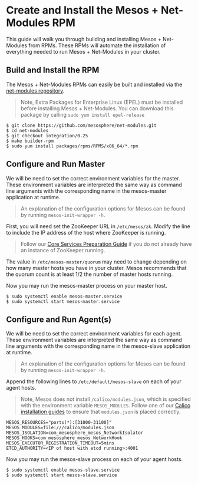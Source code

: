 # Create and Install the Mesos + Net-Modules RPM
This guide will walk you through building and installing Mesos + Net-Modules from RPMs. These RPMs will automate the installation of everything needed to run Mesos + Net-Modules in your cluster.

## Build and Install the RPM
The Mesos + Net-Modules RPMs can easily be built and installed via the [net-modules repository](https://github.com/mesosphere/net-modules).
> Note, Extra Packages for Enterprise Linux (EPEL) must be installed before installing Mesos + Net-Modules. You can download this package by calling `sudo yum install epel-release`

    $ git clone https://github.com/mesosphere/net-modules.git
    $ cd net-modules
    $ git checkout integration/0.25
    $ make builder-rpm
    $ sudo yum install packages/rpms/RPMS/x86_64/*.rpm

## Configure and Run Master

We will be need to set the correct environment variables for the master. These environment variables are interpreted the same way as command line arguments with the corresponding name in the mesos-master application at runtime.
> An explanation of the configuration options for Mesos can be found by running `mesos-init-wrapper -h`. 

First, you will need set the ZooKeeper URL in `/etc/mesos/zk`. Modify the line to include the IP address of the host where ZooKeeper is running.

> Follow our [Core Services Preparation Guide](PrepareCoreServices.md) if you do not already have an instance of ZooKeeper running.

The value in `/etc/mesos-master/quorum` may need to change depending on how many master hosts you have in your cluster. Mesos recommends that the quorum count is at least 1/2 the number of master hosts running. 

Now you may run the mesos-master process on your master host.

    $ sudo systemctl enable mesos-master.service
    $ sudo systemctl start mesos-master.service

## Configure and Run Agent(s)

We will be need to set the correct environment variables for each agent. These environment variables are interpreted the same way as command line arguments with the corresponding name in the mesos-slave application at runtime.
> An explanation of the configuration options for Mesos can be found by running `mesos-init-wrapper -h`. 

Append the following lines to `/etc/default/mesos-slave` on each of your agent hosts. 

> Note, Mesos does not install `/calico/modules.json`, which is specified with the environment variable `MESOS_MODULES`. Follow one of our [Calico installation guides](https://github.com/projectcalico/calico-docker/tree/master/docs/mesos#calico) to ensure that `modules.json` is placed correctly.

    MESOS_RESOURCES="ports(*):[31000-31100]"
    MESOS_MODULES=file:///calico/modules.json
    MESOS_ISOLATION=com_mesosphere_mesos_NetworkIsolator
    MESOS_HOOKS=com_mesosphere_mesos_NetworkHook
    MESOS_EXECUTOR_REGISTRATION_TIMEOUT=5mins
    ETCD_AUTHORITY=<IP of host with etcd running>:4001
    
Now you may run the mesos-slave process on each of your agent hosts.

    $ sudo systemctl enable mesos-slave.service
    $ sudo systemctl start mesos-slave.service


